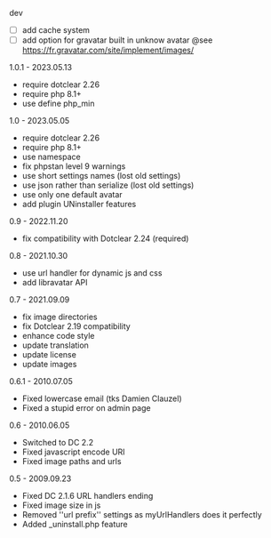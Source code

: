 dev
- [ ] add cache system
- [ ] add option for gravatar built in unknow avatar @see https://fr.gravatar.com/site/implement/images/

1.0.1 - 2023.05.13
- require dotclear 2.26
- require php 8.1+
- use define php_min

1.0 - 2023.05.05
- require dotclear 2.26
- require php 8.1+
- use namespace
- fix phpstan level 9 warnings
- use short settings names (lost old settings)
- use json rather than serialize (lost old settings)
- use only one default avatar
- add plugin UNinstaller features

0.9 - 2022.11.20
- fix compatibility with Dotclear 2.24 (required)

0.8 - 2021.10.30
- use url handler for dynamic js and css
- add libravatar API

0.7 - 2021.09.09
- fix image directories
- fix Dotclear 2.19 compatibility
- enhance code style
- update translation
- update license
- update images

0.6.1 - 2010.07.05
- Fixed lowercase email (tks Damien Clauzel)
- Fixed a stupid error on admin page

0.6 - 2010.06.05
- Switched to DC 2.2
- Fixed javascript encode URI
- Fixed image paths and urls

0.5 - 2009.09.23
- Fixed DC 2.1.6 URL handlers ending
- Fixed image size in js
- Removed ''url prefix'' settings as myUrlHandlers does it perfectly
- Added _uninstall.php feature